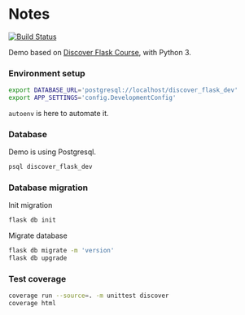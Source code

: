 # Notes
[![Build Status](https://app.travis-ci.com/binblee/discover-flask.svg?branch=main)](https://app.travis-ci.com/binblee/discover-flask)

Demo based on [Discover Flask Course](https://github.com/realpython/discover-flask), with Python 3.

### Environment setup

```bash
export DATABASE_URL='postgresql://localhost/discover_flask_dev'
export APP_SETTINGS='config.DevelopmentConfig'
```

`autoenv` is here to automate it.

### Database

Demo is using Postgresql. 

```bash
psql discover_flask_dev
```

### Database migration

Init migration
```bash
flask db init
```

Migrate database
```bash
flask db migrate -m 'version'
flask db upgrade
```

### Test coverage

```bash
coverage run --source=. -m unittest discover
coverage html
```
